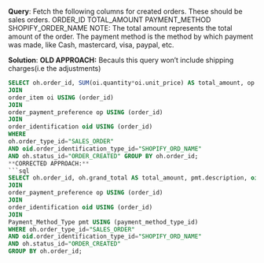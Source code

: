 **Query**: Fetch the following columns for created orders. These should be sales orders.
ORDER_ID
TOTAL_AMOUNT
PAYMENT_METHOD
SHOPIFY_ORDER_NAME
NOTE: 
The total amount represents the total amount of the order.
The payment method is the method by which payment was made, like Cash, mastercard, visa, paypal, etc.


**Solution**:
**OLD APPROACH:** Becauls this query won’t include shipping charges(i.e the adjustments)
```sql
SELECT oh.order_id, SUM(oi.quantity*oi.unit_price) AS total_amount, op.payment_method_type_id, oid.order_identification_type_id AS shopify_order_name from order_header oh  
JOIN 
order_item oi USING (order_id)  
JOIN 
order_payment_preference op USING (order_id)  
JOIN 
order_identification oid USING (order_id)  
WHERE 
oh.order_type_id="SALES_ORDER" 
AND oid.order_identification_type_id="SHOPIFY_ORD_NAME" 
AND oh.status_id="ORDER_CREATED" GROUP BY oh.order_id;
**CORRECTED APPROACH:**
```sql
SELECT oh.order_id, oh.grand_total AS total_amount, pmt.description, oid.order_identification_type_id AS shopify_order_name from order_header oh  
JOIN 
order_payment_preference op USING (order_id)   
JOIN 
order_identification oid USING (order_id) 
JOIN 
Payment_Method_Type pmt USING (payment_method_type_id)   
WHERE oh.order_type_id="SALES_ORDER" 
AND oid.order_identification_type_id="SHOPIFY_ORD_NAME" 
AND oh.status_id="ORDER_CREATED" 
GROUP BY oh.order_id;

